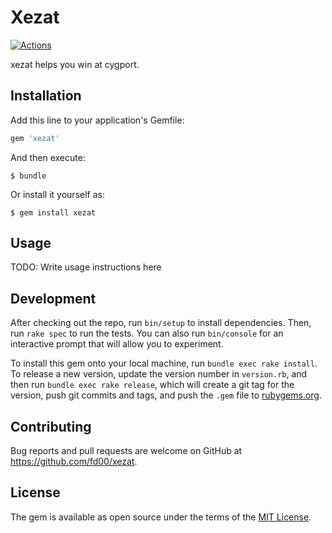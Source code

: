 # Xezat

[![Actions](https://github.com/fd00/xezat/actions/workflows/ruby.yml/badge.svg)](https://github.com/fd00/xezat/)

xezat helps you win at cygport.

## Installation

Add this line to your application's Gemfile:

```ruby
gem 'xezat'
```

And then execute:

    $ bundle

Or install it yourself as:

    $ gem install xezat

## Usage

TODO: Write usage instructions here

## Development

After checking out the repo, run `bin/setup` to install dependencies. Then, run `rake spec` to run the tests. You can also run `bin/console` for an interactive prompt that will allow you to experiment.

To install this gem onto your local machine, run `bundle exec rake install`. To release a new version, update the version number in `version.rb`, and then run `bundle exec rake release`, which will create a git tag for the version, push git commits and tags, and push the `.gem` file to [rubygems.org](https://rubygems.org).

## Contributing

Bug reports and pull requests are welcome on GitHub at https://github.com/fd00/xezat.

## License

The gem is available as open source under the terms of the [MIT License](http://opensource.org/licenses/MIT).
